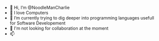 - 👋 Hi, I’m @NoodleManCharlie
- 👀 I love Computers
- 🌱 I’m currently trying to dig deeper into programming languages usefull for Software Developement
- 💞️ I'm not looking for collaboration at the moment
- 📫 

<!---
NoodleManCharlie/NoodleManCharlie is a ✨ special ✨ repository because its `README.md` (this file) appears on your GitHub profile.
You can click the Preview link to take a look at your changes.
--->
